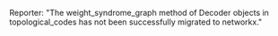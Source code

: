 Reporter: "The weight_syndrome_graph method of Decoder objects in topological_codes has not been successfully migrated to networkx."